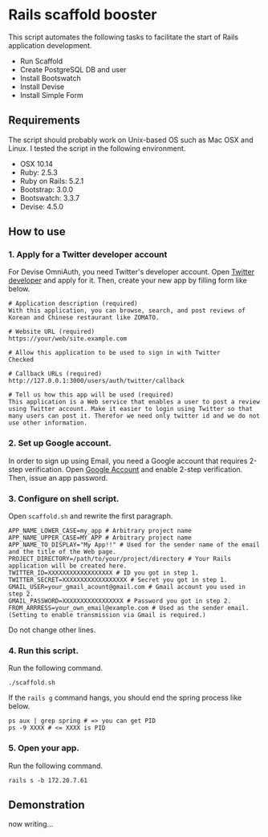 # Rails scaffold booster

This script automates the following tasks to facilitate the start of Rails application development.

- Run Scaffold
- Create PostgreSQL DB and user
- Install Bootswatch
- Install Devise
- Install Simple Form

## Requirements

The script should probably work on Unix-based OS such as Mac OSX and Linux.
I tested the script in the following environment.

- OSX 10.14
- Ruby: 2.5.3
- Ruby on Rails: 5.2.1
- Bootstrap: 3.0.0
- Bootswatch: 3.3.7
- Devise: 4.5.0

## How to use

### 1. Apply for a Twitter developer account

For Devise OmniAuth, you need Twitter's developer account.
Open [Twitter developer](https://developer.twitter.com/en/apps/create) and apply for it.
Then, create your new app by filling form like below.

```
# Application description (required)
With this application, you can browse, search, and post reviews of Korean and Chinese restaurant like ZOMATO.

# Website URL (required)
https://your/web/site.example.com

# Allow this application to be used to sign in with Twitter
Checked

# Callback URLs (required)
http://127.0.0.1:3000/users/auth/twitter/callback

# Tell us how this app will be used (required)
This application is a Web service that enables a user to post a review using Twitter account. Make it easier to login using Twitter so that many users can post it. Therefor we need only twitter id and we do not use other information.
```

### 2. Set up Google account.

In order to sign up using Email, you need a Google account that requires 2-step verification.
Open [Google Account](https://myaccount.google.com/security) and enable 2-step verification.
Then, issue an app password.


### 3. Configure on shell script.

Open `scaffold.sh` and rewrite the first paragraph.

```
APP_NAME_LOWER_CASE=my_app # Arbitrary project name
APP_NAME_UPPER_CASE=MY_APP # Arbitrary project name
APP_NAME_TO_DISPLAY="My App!!" # Used for the sender name of the email and the title of the Web page.
PROJECT_DIRECTORY=/path/to/your/project/directory # Your Rails application will be created here.
TWITTER_ID=XXXXXXXXXXXXXXXXXX # ID you got in step 1.
TWITTER_SECRET=XXXXXXXXXXXXXXXXXX # Secret you got in step 1.
GMAIL_USER=your_gmail_acount@gmail.com # Gmail account you used in step 2.
GMAIL_PASSWORD=XXXXXXXXXXXXXXXXX # Password you got in step 2.
FROM_ARRRESS=your_own_email@example.com # Used as the sender email. (Setting to enable transmission via Gmail is required.)
```

Do not change other lines.

### 4. Run this script.

Run the following command.

```
./scaffold.sh
```

If the `rails g` command hangs, you should end the spring process like below.

```
ps aux | grep spring # => you can get PID
ps -9 XXXX # <= XXXX is PID
```

### 5. Open your app.

Run the following command.

```
rails s -b 172.20.7.61
```

## Demonstration

now writing...
